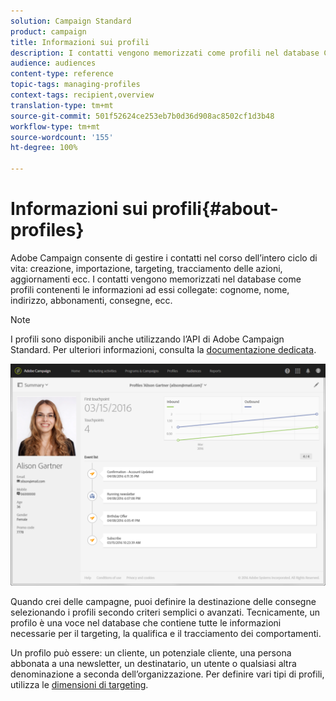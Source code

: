 ```yaml
---
solution: Campaign Standard
product: campaign
title: Informazioni sui profili
description: I contatti vengono memorizzati come profili nel database Campaign e aggiornati nel corso dell’intero ciclo di vita.
audience: audiences
content-type: reference
topic-tags: managing-profiles
context-tags: recipient,overview
translation-type: tm+mt
source-git-commit: 501f52624ce253eb7b0d36d908ac8502cf1d3b48
workflow-type: tm+mt
source-wordcount: '155'
ht-degree: 100%

---
```



# Informazioni sui profili{#about-profiles}

Adobe Campaign consente di gestire i contatti nel corso dell’intero ciclo di vita: creazione, importazione, targeting, tracciamento delle azioni, aggiornamenti ecc. I contatti vengono memorizzati nel database come profili contenenti le informazioni ad essi collegate: cognome, nome, indirizzo, abbonamenti, consegne, ecc.

>[!NOTE]
>
>I profili sono disponibili anche utilizzando l’API di Adobe Campaign Standard. Per ulteriori informazioni, consulta la [documentazione dedicata](../../api/using/retrieving-profiles.md).

![](assets/marketing_history.png)

Quando crei delle campagne, puoi definire la destinazione delle consegne selezionando i profili secondo criteri semplici o avanzati. Tecnicamente, un profilo è una voce nel database che contiene tutte le informazioni necessarie per il targeting, la qualifica e il tracciamento dei comportamenti.

Un profilo può essere: un cliente, un potenziale cliente, una persona abbonata a una newsletter, un destinatario, un utente o qualsiasi altra denominazione a seconda dell’organizzazione. Per definire vari tipi di profili, utilizza le [dimensioni di targeting](../../automating/using/query.md#targeting-dimensions-and-resources).
